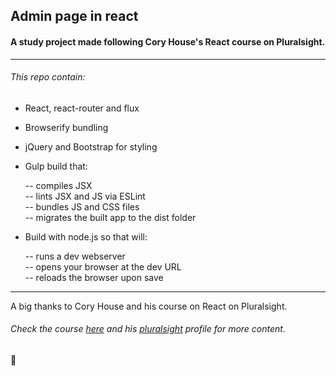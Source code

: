 ## Admin page in react
#### A study project made following Cory House's React course on Pluralsight.


---
###### This repo contain:
- React, react-router and flux
- Browserify bundling
- jQuery and Bootstrap for styling
- Gulp build that:

    -- compiles JSX  
    -- lints JSX and JS via ESLint  
    -- bundles JS and CSS files  
    -- migrates the built app to the dist folder

- Build with node.js so that will:

    -- runs a dev webserver  
    -- opens your browser at the dev URL  
    -- reloads the browser upon save  


---

A big thanks to Cory House and his course on React on Pluralsight.

###### Check the course [here](https://app.pluralsight.com/library/courses/react-flux-building-applications/table-of-contents) and his [pluralsight](https://www.pluralsight.com/authors/cory-house) profile for more content.

:blue_heart:
